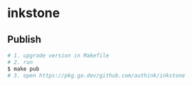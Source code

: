 # inkstone

## Publish

```bash
# 1. upgrade version in Makefile
# 2. run
$ make pub
# 3. open https://pkg.go.dev/github.com/authink/inkstone
```